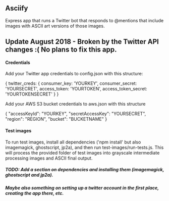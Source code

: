 ## Asciify

Express app that runs a Twitter bot that responds to @mentions that include images with ASCII art versions of those images.

## Update August 2018 - Broken by the Twitter API changes :( No plans to fix this app.

#### Credentials

Add your Twitter app credentials to config.json with this structure:

{
  twitter_creds: {
    consumer_key: 'YOURKEY',
    consumer_secret: 'YOURSECRET',
    access_token: 'YOURTOKEN',
    access_token_secret: 'YOURTOKENSECRET'
  }
}

Add your AWS S3 bucket credentials to aws.json with this structure

{
	"accessKeyId": "YOURKEY",
	"secretAccessKey": "YOURSECRET",
	"region": "REGION",
	"bucket": "BUCKETNAME"
}

#### Test images

To run test images, install all dependencies ('npm install' but also imagemagick, ghostscript, jp2a), and then run test-images/run-tests.js. This will process the provided folder of test images into grayscale intermediate processing images and ASCII final output.

##### TODO: Add a section on dependencies and installing them (imagemagick, ghostscript and jp2a).
##### Maybe also something on setting up a twitter account in the first place, creating the app there, etc.
